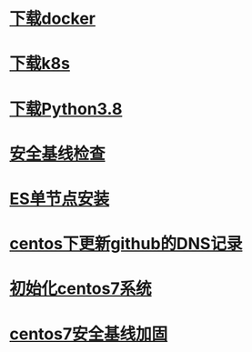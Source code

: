 # [下载docker](./getdocker.sh)
# [下载k8s](./getk8s.sh)
# [下载Python3.8](./getpython38.sh)
# [安全基线检查](./security_baseline_check.sh)
# [ES单节点安装](./single-node-es-install.sh)
# [centos下更新github的DNS记录](./update_github_dns.sh)
# [初始化centos7系统](./system_init_centos7.sh)
# [centos7安全基线加固](./centos-security.sh)